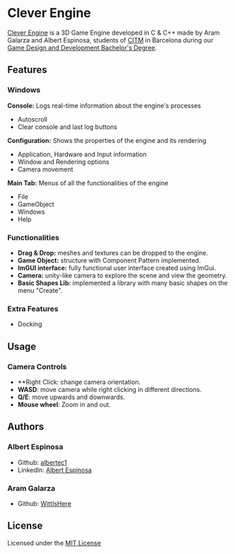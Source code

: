 # Clever Engine

[Clever Engine](https://github.com/WittIsHere/Clever-Engine) is a 3D Game Engine developed in C & C++ made by Aram Galarza and Albert Espinosa, students of [CITM](https://www.citm.upc.edu/) in Barcelona during our [Game Design and Development Bachelor's Degree](https://www.citm.upc.edu/cat/estudis/grau-videojocs-bcn/).

## Features

### Windows

**Console:**
Logs real-time information about the engine's processes
* Autoscroll
* Clear console and last log buttons

**Configuration:**
Shows the properties of the engine and its rendering
* Application, Hardware and Input information
* Window and Rendering options
* Camera movement 

**Main Tab:**
Menus of all the functionalities of the engine
* File
* GameObject
* Windows
* Help

### Functionalities

* **Drag & Drop:** meshes and textures can be dropped to the engine.
* **Game Object:** structure with Component Pattern implemented.
* **ImGUI interface:** fully functional user interface created using ImGui.
* **Camera:** unity-like camera to explore the scene and view the geometry.
* **Basic Shapes Lib:** implemented a library with many basic shapes on the menu "Create".

### Extra Features

* Docking

## Usage

### Camera Controls

* **Right Click: change camera orientation.
* **WASD**: move camera while right clicking in different directions.
* **Q/E**: move upwards and downwards.
* **Mouse wheel**: Zoom in and out.


## Authors

### Albert Espinosa

- Github: [albertec1](https://github.com/albertec1)
- LinkedIn: [Albert Espinosa](https://www.linkedin.com/in/albert-espinosa-castillo-29860a1a2/)
	
### Aram Galarza

- Github: [WittIsHere](https://github.com/WittIsHere)


## License

Licensed under the [MIT License](https://github.com/xavimarin35/TonicEngine/blob/master/LICENSE)
